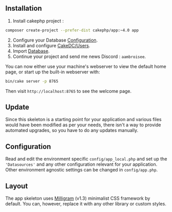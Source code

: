 ## Installation

1. Install cakephp project :
```bash
composer create-project --prefer-dist cakephp/app:~4.0 app
```
2. Configure your Database [Configuration](#Configuration).
3. Install and configure [CakeDC/Users](https://github.com/CakeDC/users/blob/11.next-cake4/Docs/Documentation/Installation.md).
4. Import [Database](./ap-gsb.sql).
5. Continue your project and send me news Discord : `aambroisee`.

You can now either use your machine's webserver to view the default home page, or start
up the built-in webserver with:

```bash
bin/cake server -p 8765
```

Then visit `http://localhost:8765` to see the welcome page.

## Update

Since this skeleton is a starting point for your application and various files
would have been modified as per your needs, there isn't a way to provide
automated upgrades, so you have to do any updates manually.

## Configuration

Read and edit the environment specific `config/app_local.php` and set up the
`'Datasources'` and any other configuration relevant for your application.
Other environment agnostic settings can be changed in `config/app.php`.

## Layout

The app skeleton uses [Milligram](https://milligram.io/) (v1.3) minimalist CSS
framework by default. You can, however, replace it with any other library or
custom styles.
